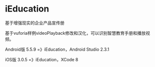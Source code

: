 # iEducation
基于增强现实的企业产品宣传册

基于vuforia样例videoPlayback修改和汉化，可以识别智慧教育手册和播放视频。

Android版
	5.5.9	=》iEducation，Android Studio 2.3.1

iOS版
	3.0.5	=》iEducation，XCode 8

